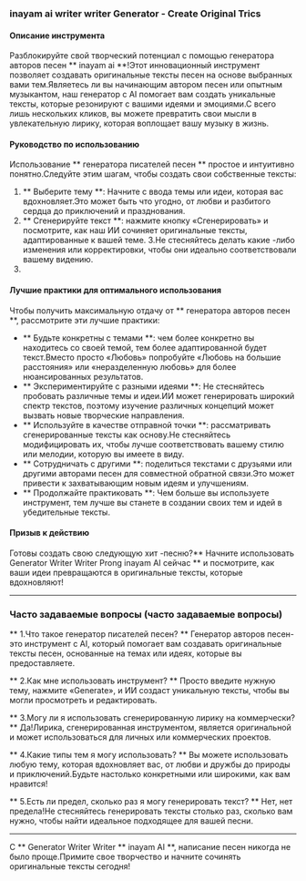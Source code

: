### inayam ai writer writer Generator - Create Original Trics

#### Описание инструмента
Разблокируйте свой творческий потенциал с помощью генератора авторов песен ** inayam ai **!Этот инновационный инструмент позволяет создавать оригинальные тексты песен на основе выбранных вами тем.Являетесь ли вы начинающим автором песен или опытным музыкантом, наш генератор с AI помогает вам создать уникальные тексты, которые резонируют с вашими идеями и эмоциями.С всего лишь нескольких кликов, вы можете превратить свои мысли в увлекательную лирику, которая воплощает вашу музыку в жизнь.

#### Руководство по использованию
Использование ** генератора писателей песен ** простое и интуитивно понятно.Следуйте этим шагам, чтобы создать свои собственные тексты:

1. ** Выберите тему **: Начните с ввода темы или идеи, которая вас вдохновляет.Это может быть что угодно, от любви и разбитого сердца до приключений и празднования.
2. ** Сгенерируйте текст **: нажмите кнопку «Сгенерировать» и посмотрите, как наш ИИ сочиняет оригинальные тексты, адаптированные к вашей теме.
3.Не стесняйтесь делать какие -либо изменения или корректировки, чтобы они идеально соответствовали вашему видению.
4.

#### Лучшие практики для оптимального использования
Чтобы получить максимальную отдачу от ** генератора авторов песен **, рассмотрите эти лучшие практики:

- ** Будьте конкретны с темами **: чем более конкретно вы находитесь со своей темой, тем более адаптированной будет текст.Вместо просто «Любовь» попробуйте «Любовь на большие расстояния» или «неразделенную любовь» для более нюансированных результатов.
- ** Экспериментируйте с разными идеями **: Не стесняйтесь пробовать различные темы и идеи.ИИ может генерировать широкий спектр текстов, поэтому изучение различных концепций может вызвать новые творческие направления.
- ** Используйте в качестве отправной точки **: рассматривать сгенерированные тексты как основу.Не стесняйтесь модифицировать их, чтобы лучше соответствовать вашему стилю или мелодии, которую вы имеете в виду.
- ** Сотрудничать с другими **: поделиться текстами с друзьями или другими авторами песен для совместной обратной связи.Это может привести к захватывающим новым идеям и улучшениям.
- ** Продолжайте практиковать **: Чем больше вы используете инструмент, тем лучше вы станете в создании своих тем и идей в убедительные тексты.

#### Призыв к действию
Готовы создать свою следующую хит -песню?** Начните использовать Generator Writer Writer Prong inayam AI сейчас ** и посмотрите, как ваши идеи превращаются в оригинальные тексты, которые вдохновляют!

---

### Часто задаваемые вопросы (часто задаваемые вопросы)

** 1.Что такое генератор писателей песен? **
Генератор авторов песен-это инструмент с AI, который помогает вам создавать оригинальные тексты песен, основанные на темах или идеях, которые вы предоставляете.

** 2.Как мне использовать инструмент? **
Просто введите нужную тему, нажмите «Generate», и ИИ создаст уникальную тексты, чтобы вы могли просмотреть и редактировать.

** 3.Могу ли я использовать сгенерированную лирику на коммерчески? **
Да!Лирика, сгенерированная инструментом, является оригинальной и может использоваться для личных или коммерческих проектов.

** 4.Какие типы тем я могу использовать? **
Вы можете использовать любую тему, которая вдохновляет вас, от любви и дружбы до природы и приключений.Будьте настолько конкретными или широкими, как вам нравится!

** 5.Есть ли предел, сколько раз я могу генерировать текст? **
Нет, нет предела!Не стесняйтесь генерировать тексты столько раз, сколько вам нужно, чтобы найти идеальное подходящее для вашей песни.

---

С ** Generator Writer Writer ** inayam AI **, написание песен никогда не было проще.Примите свое творчество и начните сочинять оригинальные тексты сегодня!